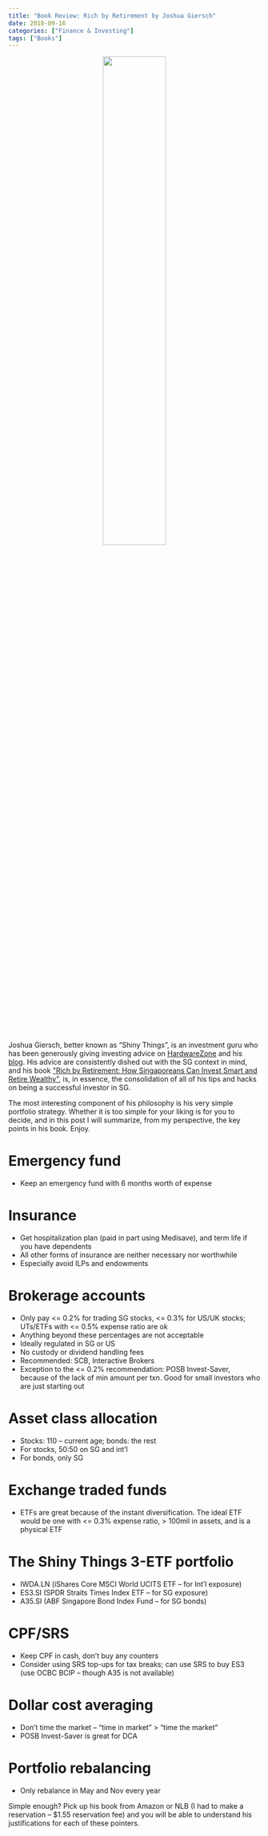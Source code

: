 ```yaml
---
title: "Book Review: Rich by Retirement by Joshua Giersch"
date: 2018-09-16
categories: ["Finance & Investing"]
tags: ["Books"]
---
```


<center>
<img src="https://images-na.ssl-images-amazon.com/images/I/51kcmMI3s7L._SX331_BO1,204,203,200_.jpg" width="50%">
</center>

Joshua Giersch, better known as “Shiny Things”, is an investment guru who has been generously giving investing advice on [HardwareZone](https://forums.hardwarezone.com.sg/money-mind-210/%2Aofficial%2A-shiny-things-club-part-2-a-5813566.html) and his [blog](https://moneygowherefind.com/joshua-giersch-aka-shiny-things-hwz/). His advice are consistently dished out with the SG context in mind, and his book ["Rich by Retirement: How Singaporeans Can Invest Smart and Retire Wealthy"](https://www.amazon.com/Rich-Retirement-Singaporeans-Invest-Wealthy-ebook/dp/B01JXW17ZM), is, in essence, the consolidation of all of his tips and hacks on being a successful investor in SG.

The most interesting component of his philosophy is his very simple portfolio strategy. Whether it is too simple for your liking is for you to decide, and in this post I will summarize, from my perspective, the key points in his book. Enjoy.

# Emergency fund

* Keep an emergency fund with 6 months worth of expense

# Insurance

* Get hospitalization plan (paid in part using Medisave), and term life if you have dependents
* All other forms of insurance are neither necessary nor worthwhile
* Especially avoid ILPs and endowments

# Brokerage accounts

* Only pay <= 0.2% for trading SG stocks, <= 0.3% for US/UK stocks; UTs/ETFs with <= 0.5% expense ratio are ok
* Anything beyond these percentages are not acceptable
* Ideally regulated in SG or US
* No custody or dividend handling fees
* Recommended: SCB, Interactive Brokers
* Exception to the <= 0.2% recommendation: POSB Invest-Saver, because of the lack of min amount per txn. Good for small investors who are just starting out

# Asset class allocation

* Stocks: 110 – current age; bonds: the rest
* For stocks, 50:50 on SG and int’l
* For bonds, only SG

# Exchange traded funds

* ETFs are great because of the instant diversification. The ideal ETF would be one with <= 0.3% expense ratio, > 100mil in assets, and is a physical ETF


# The Shiny Things 3-ETF portfolio

* IWDA.LN (iShares Core MSCI World UCITS ETF – for Int’l exposure)
* ES3.SI (SPDR Straits Times Index ETF – for SG exposure)
* A35.SI (ABF Singapore Bond Index Fund – for SG bonds)

# CPF/SRS

* Keep CPF in cash, don’t buy any counters
* Consider using SRS top-ups for tax breaks; can use SRS to buy ES3 (use OCBC BCIP – though A35 is not available)

# Dollar cost averaging

* Don’t time the market – “time in market” > “time the market”
* POSB Invest-Saver is great for DCA

# Portfolio rebalancing

* Only rebalance in May and Nov every year

Simple enough? Pick up his book from Amazon or NLB (I had to make a reservation – $1.55 reservation fee) and you will be able to understand his justifications for each of these pointers.